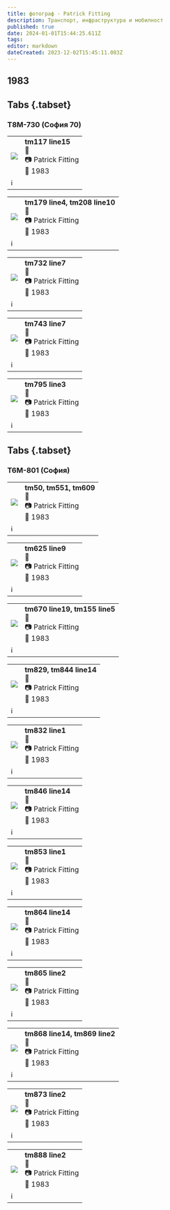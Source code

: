 ```yaml
---
title: фотограф - Patrick Fitting
description: Транспорт, инфраструктура и мобилност
published: true
date: 2024-01-01T15:44:25.611Z
tags: 
editor: markdown
dateCreated: 2023-12-02T15:45:11.083Z
---
```


## 1983
## Tabs {.tabset}
### Т8М-730 (София 70)

<!--следващ пост--> 
<div class="table-responsive"><table style="width:100%"><tr>
<td><img src="https://drive.google.com/uc?id=1HFKMF4En6csfzmtWFVaZGgMJ2MMuCeGD"></td>
<td><b>tm117 line15</b><br>📌 <br> 📷 Patrick Fitting <br> 📅 1983</td></tr>
  <td colspan=2 >ℹ️ </td></table></div>
  
  
<!--следващ пост--> 
<div class="table-responsive"><table style="width:100%"><tr>
<td><img src="https://drive.google.com/uc?id=1ssb9r_dDvxMoHkE7MyTmAih-qM1nexfI"></td>
<td><b>tm179 line4, tm208 line10</b><br>📌 <br> 📷 Patrick Fitting <br> 📅 1983</td></tr>
  <td colspan=2 >ℹ️ </td></table></div>

<!--следващ пост--> 
<div class="table-responsive"><table style="width:100%"><tr>
<td><img src="https://drive.google.com/uc?id=1K-8IoihstVdu2x5DVZcDlxyBza11KQ5K"></td>
<td><b>tm732 line7</b><br>📌 <br> 📷 Patrick Fitting <br> 📅 1983</td></tr>
  <td colspan=2 >ℹ️ </td></table></div>
  
  
<!--следващ пост--> 
<div class="table-responsive"><table style="width:100%"><tr>
<td><img src="https://drive.google.com/uc?id=1DwWlVXJYtnKcYheK6GTO0p5qmQcTpuXO"></td>
<td><b>tm743 line7</b><br>📌 <br> 📷 Patrick Fitting <br> 📅 1983</td></tr>
  <td colspan=2 >ℹ️ </td></table></div>
  
<!--следващ пост--> 
<div class="table-responsive"><table style="width:100%"><tr>
<td><img src="https://drive.google.com/uc?id=1yIMfrIu-RNOAcTDkm9Wdt2SANALXbKnQ"></td>
<td><b>tm795 line3</b><br>📌 <br> 📷 Patrick Fitting <br> 📅 1983</td></tr>
  <td colspan=2 >ℹ️ </td></table></div>
  
  

## Tabs {.tabset}
### Т6М-801 (София)

<!--следващ пост--> 
<div class="table-responsive"><table style="width:100%"><tr>
<td><img src="https://drive.google.com/uc?id=1IO_Ff2eE5XXaLDGyqhUUc_sx5iSMx68Y"></td>
<td><b>tm50, tm551, tm609</b><br>📌 <br> 📷 Patrick Fitting <br> 📅 1983</td></tr>
  <td colspan=2 >ℹ️ </td></table></div>
  
<!--следващ пост--> 
<div class="table-responsive"><table style="width:100%"><tr>
<td><img src="https://drive.google.com/uc?id=1p_Y-PcIdbuXQK1c3GsDsK4uBsKsg9lFj"></td>
<td><b>tm625 line9</b><br>📌 <br> 📷 Patrick Fitting <br> 📅 1983</td></tr>
  <td colspan=2 >ℹ️ </td></table></div>


<!--следващ пост--> 
<div class="table-responsive"><table style="width:100%"><tr>
<td><img src="https://drive.google.com/uc?id=1KVrw-slNbTDMeKqP3xC-XaXG0VgOYNYY"></td>
<td><b>tm670 line19, tm155 line5</b><br>📌 <br> 📷 Patrick Fitting <br> 📅 1983</td></tr>
  <td colspan=2 >ℹ️ </td></table></div>
  

<!--следващ пост--> 
<div class="table-responsive"><table style="width:100%"><tr>
<td><img src="https://drive.google.com/uc?id=1EUNucblnspE7DAQrGQYcIBGYjikh7v2z-XaXG0VgOYNYY"></td>
<td><b>tm829, tm844 line14</b><br>📌 <br> 📷 Patrick Fitting <br> 📅 1983</td></tr>
  <td colspan=2 >ℹ️ </td></table></div>
  
<!--следващ пост--> 
<div class="table-responsive"><table style="width:100%"><tr>
<td><img src="https://drive.google.com/uc?id=1pAJLKoJ1EPGj2CRZ-5jfAVP5ExBm2sSV"></td>
<td><b>tm832 line1</b><br>📌 <br> 📷 Patrick Fitting <br> 📅 1983</td></tr>
  <td colspan=2 >ℹ️ </td></table></div>
  

<!--следващ пост--> 
<div class="table-responsive"><table style="width:100%"><tr>
<td><img src="https://drive.google.com/uc?id=1bBkAc0T8Bbn1NdK1MsPY9VSW5QpHIXzz"></td>
<td><b>tm846 line14</b><br>📌 <br> 📷 Patrick Fitting <br> 📅 1983</td></tr>
  <td colspan=2 >ℹ️ </td></table></div>
  
<!--следващ пост--> 
<div class="table-responsive"><table style="width:100%"><tr>
<td><img src="https://drive.google.com/uc?id=1uuFwy-oTY80Jb3WgC4LeTlsU_RqmAh4l"></td>
<td><b>tm853 line1</b><br>📌 <br> 📷 Patrick Fitting <br> 📅 1983</td></tr>
  <td colspan=2 >ℹ️ </td></table></div>
  
  

<!--следващ пост--> 
<div class="table-responsive"><table style="width:100%"><tr>
<td><img src="https://drive.google.com/uc?id=1YHVCabHO0_8yz68el5SNeyLZImP4BNts"></td>
<td><b>tm864 line14</b><br>📌 <br> 📷 Patrick Fitting <br> 📅 1983</td></tr>
  <td colspan=2 >ℹ️ </td></table></div>
  
<!--следващ пост--> 
<div class="table-responsive"><table style="width:100%"><tr>
<td><img src="https://drive.google.com/uc?id=1RiwF0v6McJb2L9BtDZXKwh_hImy5azkR"></td>
<td><b>tm865 line2</b><br>📌 <br> 📷 Patrick Fitting <br> 📅 1983</td></tr>
  <td colspan=2 >ℹ️ </td></table></div>
  
<!--следващ пост--> 
<div class="table-responsive"><table style="width:100%"><tr>
<td><img src="https://drive.google.com/uc?id=1i9RE1rDlNWyyjS_zIddPEQbSpfDO0jg-"></td>
<td><b>tm868 line14, tm869 line2</b><br>📌 <br> 📷 Patrick Fitting <br> 📅 1983</td></tr>
  <td colspan=2 >ℹ️ </td></table></div> 
  
<!--следващ пост--> 
<div class="table-responsive"><table style="width:100%"><tr>
<td><img src="https://drive.google.com/uc?id=1eJXgy3aUET67oJKj8q5BQje6TeJAOL2X"></td>
<td><b>tm873 line2</b><br>📌 <br> 📷 Patrick Fitting <br> 📅 1983</td></tr>
  <td colspan=2 >ℹ️ </td></table></div> 
  

<!--следващ пост--> 
<div class="table-responsive"><table style="width:100%"><tr>
<td><img src="https://drive.google.com/uc?id=1qOxNvVZLBwJTKpkWFC2oDg1MTbAqsAS_"></td>
<td><b>tm888 line2</b><br>📌 <br> 📷 Patrick Fitting <br> 📅 1983</td></tr>
  <td colspan=2 >ℹ️ </td></table></div> 
  
